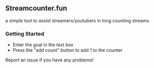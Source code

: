 ## Streamcounter.fun

a simple tool to assist streamers/youtubers in long counting streams

### Getting Started
- Enter the goal in the text box
- Press the "add count" button to add 1 to the counter

Report an issue if you have any problems!
